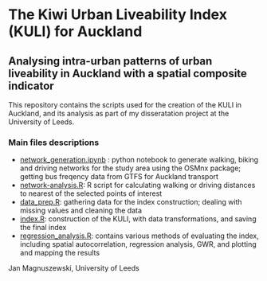 # The Kiwi Urban Liveability Index (KULI) for Auckland 

## Analysing intra-urban patterns of urban liveability in Auckland with a spatial composite indicator

This repository contains the scripts used for the creation of the KULI in Auckland, and its analysis as part of my disseratation project at the University of Leeds.

### Main files descriptions

- [network_generation.ipynb](https://github.com/jankomag/uli-nz/blob/master/network_generation.ipynb) : python notebook to generate walking, biking and driving networks for the study area using the 
OSMnx package; getting bus freqency data from GTFS for Auckland transport
- [network-analysis.R](https://github.com/jankomag/uli-nz/blob/master/network-analysis.R): R script for calculating walking or driving distances to nearest of the selected points of interest
- [data_prep.R](https://github.com/jankomag/uli-nz/blob/master/data_prep.R): gathering data for the index construction; dealing with missing values and cleaning the data
- [index.R](https://github.com/jankomag/uli-nz/blob/master/index.R): construction of the KULI, with data transformations, and saving the final index
- [regression_analysis.R](https://github.com/jankomag/uli-nz/blob/master/regression_analysis.R): contains various methods of evaluating the index, including spatial autocorrelation, regression analysis, GWR, and plotting and mapping the results

Jan Magnuszewski, University of Leeds

